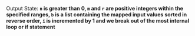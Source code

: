 Output State: **`n` is greater than 0, `m` and `r` are positive integers within the specified ranges, `b` is a list containing the mapped input values sorted in reverse order, `i` is incremented by 1 and we break out of the most internal loop or if statement**